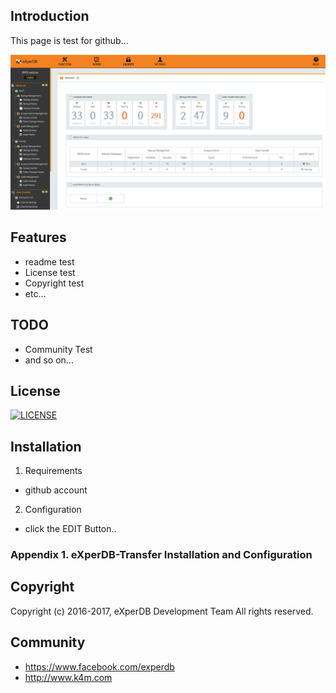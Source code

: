 ## Introduction
This page is test for github... 

![](./Images2/ManagementMain.PNG "eXperDB-Management Dashboard")

## Features
* readme test
* License test
* Copyright test
* etc...


## TODO
* Community Test
* and so on...


## License
[![LICENSE](https://img.shields.io/bugzilla/996038.svg)](https://github.com/experdb/eXperDB-Management/blob/master/LICENSE)


## Installation
1. Requirements
- github account

2. Configuration
- click the EDIT Button..

### Appendix 1. eXperDB-Transfer Installation and Configuration


## Copyright
Copyright (c) 2016-2017, eXperDB Development Team
All rights reserved.


## Community
* https://www.facebook.com/experdb
* http://www.k4m.com


